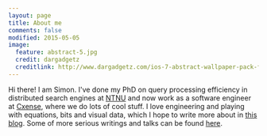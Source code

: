 ```yaml
---
layout: page
title: About me
comments: false
modified: 2015-05-05
image:
  feature: abstract-5.jpg
  credit: dargadgetz
  creditlink: http://www.dargadgetz.com/ios-7-abstract-wallpaper-pack-for-iphone-5-and-ipod-touch-retina/
---
```


Hi there! I am Simon. I've done my PhD on query processing efficiency in distributed search engines at [NTNU](http://www.ntnu.no) and now work as a software engineer at [Cxense](http://www.cxense.com), where we do lots of cool stuff. I love engineering and playing with equations, bits and visual data, which I hope to write more about in [this blog](http://s-j.github.io). Some of more serious writings and talks can be found [here](http://s-j.github.io/publications/).
